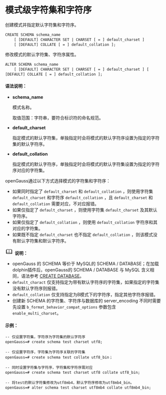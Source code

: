 # 模式级字符集和字符序<a name="模式级字符集和字符序"></a>

创建模式并指定默认字符集和字符序。

```
CREATE SCHEMA schema_name
	[ [DEFAULT] CHARACTER SET | CHARSET [ = ] default_charset ] 
	[ [DEFAULT] COLLATE [ = ] default_collation ];
```

修改模式的默认字符集、字符序属性。
```
ALTER SCHEMA schema_name 
    [ [DEFAULT] CHARACTER SET | CHARSET [ = ] default_charset ] [ [DEFAULT] COLLATE [ = ] default_collation ];
```

#### 语法说明：

- **schema_name**

  模式名称。

  取值范围：字符串，要符合标识符的命名规范。

- **default_charset**

  指定模式的默认字符集，单独指定时会将模式的默认字符序设置为指定的字符集的默认字符序。

- **default_collation**

  指定模式的默认字符序，单独指定时会将模式的默认字符集设置为指定的字符序对应的字符集。



openGauss通过以下方式选择模式的字符集和字符序：

- 如果同时指定了 `default_charset` 和 `default_collation` ，则使用字符集 `default_charset` 和字符序 `default_collation` ，且 `default_charset` 和 `default_collation` 需要对应，不对应报错。
- 如果仅指定了 `default_charset` ，则使用字符集 `default_charset` 及其默认字符序。
- 如果仅指定了 `default_collation` ，则使用 `default_collation` 字符序和其对应的字符集。
- 如果既不指定 `default_charset` 也不指定 `default_collation` ，则该模式没有默认字符集和默认字符序。



![](public_sys-resources/icon-note.png) **说明：** 

- openGauss 的 SCHEMA 等价于 MySQL的 SCHEMA / DATABASE；在加载dolphin插件后，openGauss的 SCHEMA / DATABASE 与 MySQL 含义相同，语法参考 [CREATE DATABASE](../ExtensionReference/dolphin-CREATE-DATABASE.md)。
-  `default_charact` 仅支持指定为带有默认字符序的字符集，如果指定的字符集没有默认字符序则报错。
-  `default_collation` 仅支持指定为B模式下的字符序，指定其他字符序报错。
- 创建新 SCHEMA 的字符集、字符序与数据库的 server_encoding 不同时需要先设置 `b_format_behavior_compat_options` 参数包含`enable_multi_charset`。

#### 示例：

```
-- 仅设置字符集，字符序为字符集的默认字符序
openGauss=# create schema test charset utf8;

-- 仅设置字符序，字符集为字符序关联的字符集
openGauss=# create schema test collate utf8_bin；

-- 同时设置字符集与字符序，字符集和字符序需对应
openGauss=# create schema test charset utf8 collate utf8_bin;

-- 将test的默认字符集修改为utf8mb4，默认字符序修改为utf8mb4_bin。
openGauss=# alter schema test charset utf8mb4 collate utf8mb4_bin;
```

